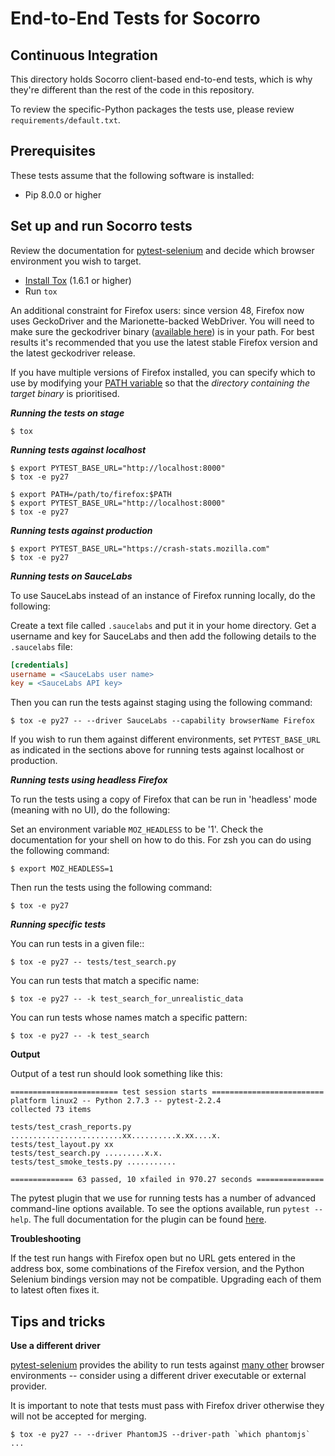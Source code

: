 End-to-End Tests for Socorro
============================

Continuous Integration
----------------------
This directory holds Socorro client-based end-to-end tests, which is why they're different than the rest of the code in this repository.

To review the specific-Python packages the tests use, please review
`requirements/default.txt`.

Prerequisites
-------------
These tests assume that the following software is installed:

* Pip 8.0.0 or higher

Set up and run Socorro tests
-----------------------------

Review the documentation for [pytest-selenium][pytest-selenium] and decide
which browser environment you wish to target.

* [Install Tox](https://tox.readthedocs.io/en/latest/install.html) (1.6.1 or
  higher)
* Run `tox`

An additional constraint for Firefox users: since version 48, Firefox now uses
GeckoDriver and the Marionette-backed WebDriver. You will need to make sure the
geckodriver binary ([available here][geckodriver]) is in your path. For best
results it's recommended that you use the latest stable Firefox version and the
latest geckodriver release.

If you have multiple versions of Firefox installed, you can specify which to
use by modifying your [PATH variable][path variable] so that the *directory
containing the target binary* is prioritised.

___Running the tests on stage___

	$ tox

___Running tests against localhost___

	$ export PYTEST_BASE_URL="http://localhost:8000"
	$ tox -e py27

	$ export PATH=/path/to/firefox:$PATH
	$ export PYTEST_BASE_URL="http://localhost:8000"
	$ tox -e py27

___Running tests against production___

	$ export PYTEST_BASE_URL="https://crash-stats.mozilla.com"
	$ tox -e py27

___Running tests on SauceLabs___

To use SauceLabs instead of an instance of Firefox running locally, do the following:

Create a text file called `.saucelabs` and put it in your home directory. Get a
username and key for SauceLabs and then add the following details to the
`.saucelabs` file:

```ini
[credentials]
username = <SauceLabs user name>
key = <SauceLabs API key>
```

Then you can run the tests against staging using the following command:

	$ tox -e py27 -- --driver SauceLabs --capability browserName Firefox

If you wish to run them against different environments, set `PYTEST_BASE_URL`
as indicated in the sections above for running tests against localhost or
production.

___Running tests using headless Firefox___

To run the tests using a copy of Firefox that can be run in 'headless' mode
(meaning with no UI), do the following:

Set an environment variable `MOZ_HEADLESS` to be '1'. Check the documentation
for your shell on how to do this. For zsh you can do using the following
command:

	$ export MOZ_HEADLESS=1

Then run the tests using the following command:

	$ tox -e py27

___Running specific tests___

You can run tests in a given file::

    $ tox -e py27 -- tests/test_search.py

You can run tests that match a specific name:

    $ tox -e py27 -- -k test_search_for_unrealistic_data

You can run tests whose names match a specific pattern:

    $ tox -e py27 -- -k test_search

__Output__

Output of a test run should look something like this:

    ======================== test session starts =========================
    platform linux2 -- Python 2.7.3 -- pytest-2.2.4
    collected 73 items

    tests/test_crash_reports.py .........................xx..........x.xx....x.
    tests/test_layout.py xx
    tests/test_search.py .........x.x.
    tests/test_smoke_tests.py ...........

    ============== 63 passed, 10 xfailed in 970.27 seconds ===============

The pytest plugin that we use for running tests has a number of advanced
command-line options available. To see the options available, run
`pytest --help`. The full documentation for the plugin can be found
[here][pytest-selenium].

__Troubleshooting__

If the test run hangs with Firefox open but no URL gets entered in the address
box, some combinations of the Firefox version, and the Python Selenium bindings
version may not be compatible. Upgrading each of them to latest often fixes it.

Tips and tricks
---------------

__Use a different driver__

[pytest-selenium] provides the ability to run tests against
[many other][test envs] browser environments -- consider using a different
driver executable or external provider.

It is important to note that tests must pass with Firefox driver otherwise
they will not be accepted for merging.

    $ tox -e py27 -- --driver PhantomJS --driver-path `which phantomjs` ...

[pytest-selenium]: http://pytest-selenium.readthedocs.org/
[geckodriver]: https://github.com/mozilla/geckodriver/releases
[test envs]: http://pytest-selenium.readthedocs.io/en/latest/user_guide.html#specifying-a-browser
[path variable]: https://en.wikipedia.org/wiki/PATH_(variable)
